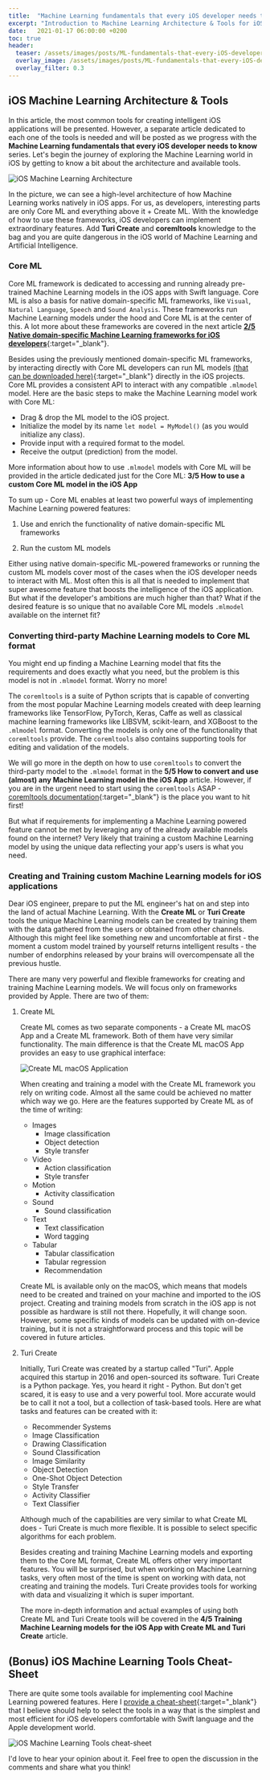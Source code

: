 ```yaml
---
title:  "Machine Learning fundamentals that every iOS developer needs to know: 1/5 iOS Machine Learning Architecture & Tools"
excerpt: "Introduction to Machine Learning Architecture & Tools for iOS development. Bonus - iOS Machine Learning Tools Cheat-Sheet."
date:   2021-01-17 06:00:00 +0200
toc: true
header:
  teaser: /assets/images/posts/ML-fundamentals-that-every-iOS-developer-needs-to-know-architecture-tools-cover.jpg
  overlay_image: /assets/images/posts/ML-fundamentals-that-every-iOS-developer-needs-to-know-architecture-tools-cover.jpg
  overlay_filter: 0.3
---
```


## iOS Machine Learning Architecture & Tools

In this article, the most common tools for creating intelligent iOS applications will be presented. However, a separate article dedicated to each one of the tools is needed and will be posted as we progress with the **Machine Learning fundamentals that every iOS developer needs to know** series. Let's begin the journey of exploring the Machine Learning world in iOS by getting to know a bit about the architecture and available tools.

![iOS Machine Learning Architecture](/assets/images/posts/ios-ml-architecture.jpeg)

In the picture, we can see a high-level architecture of how Machine Learning works natively in iOS apps. For us, as developers, interesting parts are only Core ML and everything above it + Create ML. With the knowledge of how to use these frameworks, iOS developers can implement extraordinary features. Add **Turi Create** and **coremltools** knowledge to the bag and you are quite dangerous in the iOS world of Machine Learning and Artificial Intelligence.

### Core ML

Core ML framework is dedicated to accessing and running already pre-trained Machine Learning models in the iOS apps with Swift language. Core ML is also a basis for native domain-specific ML frameworks, like `Visual`, `Natural Language`, `Speech` and `Sound Analysis`. These frameworks run Machine Learning models under the hood and Core ML is at the center of this. A lot more about these frameworks are covered in the next article [**2/5 Native domain-specific Machine Learning frameworks for iOS developers**](/ML-fundamentals-that-every-iOS-developer-needs-to-know-2-5-Native-domain-specific-ML-frameworks-for-iOS-developers){:target="_blank"}.

Besides using the previously mentioned domain-specific ML frameworks, by interacting directly with Core ML developers can run ML models [(that can be downloaded here)](https://developer.apple.com/machine-learning/models/){:target="_blank"} directly in the iOS projects. Core ML provides a consistent API to interact with any compatible `.mlmodel` model. Here are the basic steps to make the Machine Learning model work with Core ML:

- Drag & drop the ML model to the iOS project.
- Initialize the model by its name `let model = MyModel()` (as you would initialize any class).
- Provide input with a required format to the model.
- Receive the output (prediction) from the model.

More information about how to use `.mlmodel` models with Core ML will be provided in the article dedicated just for the Core ML: **3/5 How to use a custom Core ML model in the iOS App**

To sum up - Core ML enables at least two powerful ways of implementing Machine Learning powered features:

1. Use and enrich the functionality of native domain-specific ML frameworks

2. Run the custom ML models

Either using native domain-specific ML-powered frameworks or running the custom ML models cover most of the cases when the iOS developer needs to interact with ML. Most often this is all that is needed to implement that super awesome feature that boosts the intelligence of the iOS application. But what if the developer's ambitions are much higher than that? What if the desired feature is so unique that no available Core ML models `.mlmodel` available on the internet fit?

### Converting third-party Machine Learning models to Core ML format

You might end up finding a Machine Learning model that fits the requirements and does exactly what you need, but the problem is this model is not in `.mlmodel` format. Worry no more!

The `coremltools` is a suite of Python scripts that is capable of converting from the most popular Machine Learning models created with deep learning frameworks like TensorFlow, PyTorch, Keras, Caffe as well as classical machine learning frameworks like LIBSVM, scikit-learn, and XGBoost to the `.mlmodel` format. Converting the models is only one of the functionality that `coremltools` provide. The `coremltools` also contains supporting tools for editing and validation of the models.

We will go more in the depth on how to use `coremltools` to convert the third-party model to the `.mlmodel` format in the **5/5 How to convert and use (almost) any Machine Learning model in the iOS App** article. However, if you are in the urgent need to start using the `coremltools` ASAP - [coremltools documentation](https://coremltools.readme.io/docs/what-are-coreml-tools){:target="_blank"} is the place you want to hit first!

But what if requirements for implementing a Machine Learning powered feature cannot be met by leveraging any of the already available models found on the internet? Very likely that training a custom Machine Learning model by using the unique data reflecting your app's users is what you need.

### Creating and Training custom Machine Learning models for iOS applications

Dear iOS engineer, prepare to put the ML engineer's hat on and step into the land of actual Machine Learning. With the **Create ML** or **Turi Create** tools the unique Machine Learning models can be created by training them with the data gathered from the users or obtained from other channels. Although this might feel like something new and uncomfortable at first - the moment a custom model trained by yourself returns intelligent results - the number of endorphins released by your brains will overcompensate all the previous hustle.

There are many very powerful and flexible frameworks for creating and training Machine Learning models. We will focus only on frameworks provided by Apple. There are two of them:

1. Create ML

    Create ML comes as two separate components - a Create ML macOS App and a Create ML framework. Both of them have very similar functionality. The main difference is that the Create ML macOS App provides an easy to use graphical interface:

    ![Create ML macOS Application](/assets/images/posts/create-ml-app.jpg)

    When creating and training a model with the Create ML framework you rely on writing code. Almost all the same could be achieved no matter which way we go. Here are the features supported by Create ML as of the time of writing:

    - Images
      - Image classification
      - Object detection
      - Style transfer
    - Video
      - Action classification
      - Style transfer
    - Motion
      - Activity classification
    - Sound
      - Sound classification
    - Text
      - Text classification
      - Word tagging
    - Tabular
      - Tabular classification
      - Tabular regression
      - Recommendation

    Create ML is available only on the macOS, which means that models need to be created and trained on your machine and imported to the iOS project. Creating and training models from scratch in the iOS app is not possible as hardware is still not there. Hopefully, it will change soon. However, some specific kinds of models can be updated with on-device training, but it is not a straightforward process and this topic will be covered in future articles.

2. Turi Create

    Initially, Turi Create was created by a startup called "Turi". Apple acquired this startup in 2016 and open-sourced its software. Turi Create is a Python package. Yes, you heard it right - Python. But don't get scared, it is easy to use and a very powerful tool. More accurate would be to call it not a tool, but a collection of task-based tools. Here are what tasks and features can be created with it:

      - Recommender Systems
      - Image Classification
      - Drawing Classification
      - Sound Classification
      - Image Similarity
      - Object Detection
      - One-Shot Object Detection
      - Style Transfer
      - Activity Classifier
      - Text Classifier

    Although much of the capabilities are very similar to what Create ML does - Turi Create is much more flexible. It is possible to select specific algorithms for each problem.

    Besides creating and training Machine Learning models and exporting them to the Core ML format, Create ML offers other very important features. You will be surprised, but when working on Machine Learning tasks, very often most of the time is spent on working with data, not creating and training the models. Turi Create provides tools for working with data and visualizing it which is super important.

    The more in-depth information and actual examples of using both Create ML and Turi Create tools will be covered in the **4/5 Training Machine Learning models for the iOS App with Create ML and Turi Create** article.

## (Bonus) iOS Machine Learning Tools Cheat-Sheet

There are quite some tools available for implementing cool Machine Learning powered features. Here I [provide a cheat-sheet](/assets/images/posts/ios-ml-tools-cheat-sheet.jpeg){:target="_blank"} that I believe should help to select the tools in a way that is the simplest and most efficient for iOS developers comfortable with Swift language and the Apple development world.

![iOS Machine Learning Tools cheat-sheet](/assets/images/posts/ios-ml-tools-cheat-sheet.jpeg)

I'd love to hear your opinion about it. Feel free to open the discussion in the comments and share what you think!
